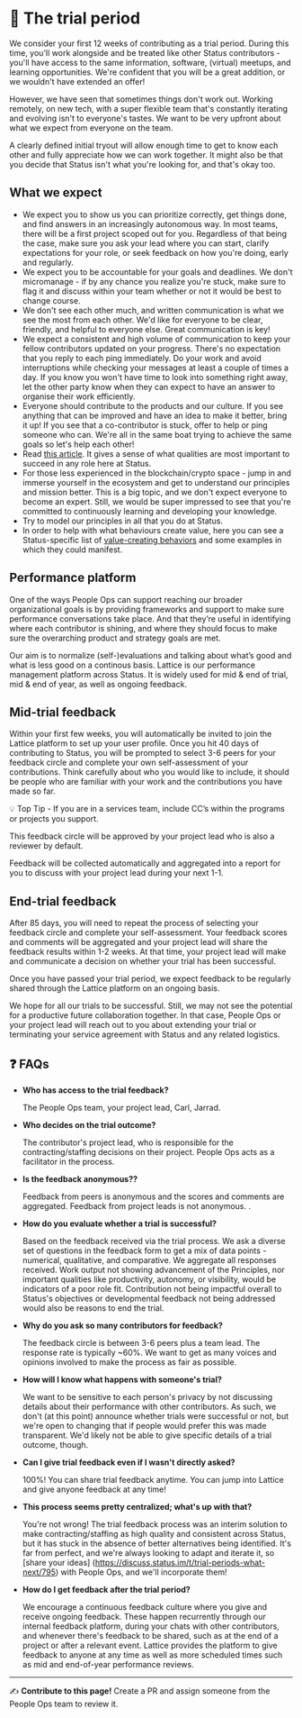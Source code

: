 # 🦾 The trial period

We consider your first 12 weeks of contributing as a trial period. During this time, you'll work alongside and be treated like other Status contributors - you'll have access to the same information, software, (virtual) meetups, and learning opportunities. We're confident that you will be a great addition, or we wouldn't have extended an offer!

However, we have seen that sometimes things don't work out. Working remotely, on new tech, with a super flexible team that's constantly iterating and evolving isn't to everyone's tastes. We want to be very upfront about what we expect from everyone on the team.

A clearly defined initial tryout will allow enough time to get to know each other and fully appreciate how we can work together. It might also be that you decide that Status isn't what you're looking for, and that's okay too.


## What we expect

* We expect you to show us you can prioritize correctly, get things done, and find answers in an increasingly autonomous way. In most teams, there will be a first project scoped out for you. Regardless of that being the case, make sure you ask your lead where you can start, clarify expectations for your role, or seek feedback on how you're doing, early and regularly.
* We expect you to be accountable for your goals and deadlines. We don't micromanage - if by any chance you realize you're stuck, make sure to flag it and discuss within your team whether or not it would be best to change course.
* We don't see each other much, and written communication is what we see the most from each other. We'd like for everyone to be clear, friendly, and helpful to everyone else. Great communication is key! 
* We expect a consistent and high volume of communication to keep your fellow contributors updated on your progress. There's no expectation that you reply to each ping immediately. Do your work and avoid interruptions while checking your messages at least a couple of times a day. If you know you won't have time to look into something right away, let the other party know when they can expect to have an answer to organise their work efficiently.
* Everyone should contribute to the products and our culture. If you see anything that can be improved and have an idea to make it better, bring it up! If you see that a co-contributor is stuck, offer to help or ping someone who can. We're all in the same boat trying to achieve the same goals so let's help each other! 
* Read [this article](https://medium.com/remote-work/12-qualities-to-look-for-when-hiring-remote-workers-68243ff351b0). It gives a sense of what qualities are most important to succeed in any role here at Status.
* For those less experienced in the blockchain/crypto space - jump in and immerse yourself in the ecosystem and get to understand our principles and mission better. This is a big topic, and we don't expect everyone to become an expert. Still, we would be super impressed to see that you're committed to continuously learning and developing your knowledge.
* Try to model our principles in all that you do at Status.
* In order to help with what behaviours create value, here you can see a Status-specific list of [value-creating behaviors]() and some examples in which they could manifest.

## Performance platform

One of the ways People Ops can support reaching our broader organizational goals is by providing frameworks and support to make sure performance conversations take place. And that they’re useful in identifying where each contributor is shining, and where they should focus to make sure the overarching product and strategy goals are met.

Our aim is to normalize (self-)evaluations and talking about what’s good and what is less good on a continous basis. Lattice is our performance management platform across Status. It is widely used for mid & end of trial, mid & end of year, as well as ongoing feedback.

## Mid-trial feedback

Within your first few weeks, you will automatically be invited to join the Lattice platform to set up your user profile. Once you hit 40 days of contributing to Status, you will be prompted to select 3-6 peers for your feedback circle and complete your own self-assessment of your contributions. Think carefully about who you would like to include, it should be people who are familiar with your work and the contributions you have made so far. 

💡 Top Tip - If you are in a services team, include CC’s within the programs or projects you support. 

This feedback circle will be approved by your project lead who is also a reviewer by default.

Feedback will be collected automatically and aggregated into a report for you to discuss with your project lead during your next 1-1. 


## End-trial feedback

After 85 days, you will need to repeat the process of selecting your feedback circle and complete your self-assessment. Your feedback scores and comments will be aggregated and your project lead will share the feedback results within 1-2 weeks. At that time, your project lead will make and communicate a decision on whether your trial has been successful.

Once you have passed your trial period, we expect feedback to be regularly shared through the Lattice platform on an ongoing basis.

We hope for all our trials to be successful. Still, we may not see the potential for a productive future collaboration together. In that case, People Ops or your project lead will reach out to you about extending your trial or terminating your service agreement with Status and any related logistics.


## ❓ FAQs

   * **Who has access to the trial feedback?**

     The People Ops team, your project lead, Carl, Jarrad.

   * **Who decides on the trial outcome?**

     The contributor's project lead, who is responsible for the contracting/staffing decisions on their project.          People Ops acts as a facilitator in the process.

   * **Is the feedback anonymous??**

     Feedback from peers is anonymous and the scores and comments are aggregated. 
     Feedback from project leads is not anonymous. .

   * **How do you evaluate whether a trial is successful?**

     Based on the feedback received via the trial process. We ask a diverse set of questions in the feedback form to      get a mix of data points - numerical, qualitative, and comparative. We aggregate all responses received. Work        output not showing advancement of the Principles, nor important qualities like productivity, autonomy, or            visibility, would be indicators of a poor role fit. Contribution not being impactful overall to Status's              objectives or developmental feedback not being addressed would also be reasons to end the trial.

   * **Why do you ask so many contributors for feedback?**

     The feedback circle is between 3-6 peers plus a team lead. The response rate is typically ~60%. We want to get        as many voices and opinions involved to make the process as fair as possible.

   * **How will I know what happens with someone's trial?**

     We want to be sensitive to each person's privacy by not discussing details about their performance with other        contributors. As such, we don't (at this point) announce whether trials were successful or not, but we're open        to changing that if people would prefer this was made transparent. We'd likely not be able to give specific          details of a trial outcome, though.

   * **Can I give trial feedback even if I wasn't directly asked?**

     100%! You can share trial feedback anytime. You can jump into Lattice and give anyone feedback at any time! 

   * **This process seems pretty centralized; what's up with that?**

     You're not wrong! The trial feedback process was an interim solution to make contracting/staffing as high            quality and consistent across Status, but it has stuck in the absence of better alternatives being identified.        It's far from perfect, and we're always looking to adapt and iterate it, so [share your ideas]                (https://discuss.status.im/t/trial-periods-what-next/795) with People Ops, and we'll incorporate them!
     
   * **How do I get feedback after the trial period?**

     We encourage a continuous feedback culture where you give and receive ongoing feedback. These happen recurrently      through our internal feedback platform, during your chats with other contributors, and whenever there's feedback      to be shared, such as at the end of a project or after a relevant event. Lattice provides the platform to give        feedback to anyone at any time as well as more scheduled times such as mid and end-of-year performance reviews. 


*****

✍️ **Contribute to this page!** Create a PR and assign someone from the People Ops team to review it.
